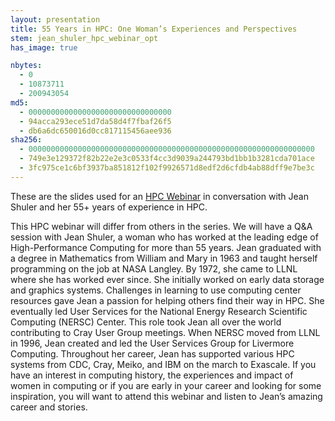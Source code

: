 ```yaml
---
layout: presentation
title: 55 Years in HPC: One Woman’s Experiences and Perspectives
stem: jean_shuler_hpc_webinar_opt
has_image: true

nbytes:
  - 0
  - 10873711
  - 200943054
md5:
  - 00000000000000000000000000000000
  - 94acca293ece51d7da58d4f7fbaf26f5
  - db6a6dc650016d0cc817115456aee936
sha256:
  - 0000000000000000000000000000000000000000000000000000000000000000
  - 749e3e129372f82b22e2e3c0533f4cc3d9039a244793bd1bb1b3281cda701ace
  - 3fc975ce1c6bf3937ba851812f102f9926571d8edf2d6cfdb4ab88dff9e7be3c
---
```

These are the slides used for an [HPC Webinar](https://www.exascaleproject.org/event/55plus-years-in-hpc/) in conversation with Jean Shuler and her 55+ years of experience in HPC.

This HPC webinar will differ from others in the series. We will have a Q&A session with Jean Shuler, a woman who has worked at the leading edge of High-Performance Computing for more than 55 years.
Jean graduated with a degree in Mathematics from William and Mary in 1963 and taught herself programming on the job at NASA Langley.
By 1972, she came to LLNL where she has worked ever since.
She initially worked on early data storage and graphics systems.
Challenges in learning to use computing center resources gave Jean a passion for helping others find their way in HPC.
She eventually led User Services for the National Energy Research Scientific Computing (NERSC) Center.
This role took Jean all over the world contributing to Cray User Group meetings.
When NERSC moved from LLNL in 1996, Jean created and led the User Services Group for Livermore Computing.
Throughout her career, Jean has supported various HPC systems from CDC, Cray, Meiko, and IBM on the march to Exascale.
If you have an interest in computing history, the experiences and impact of women in computing or if you are early in your career and looking for some inspiration, you will want to attend this webinar and listen to Jean’s amazing career and stories.
